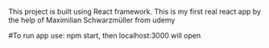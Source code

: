 This project is built using React framework.
This is my first real react app by the help of Maximilian Schwarzmüller from udemy 

#To run app use: npm start, then localhost:3000 will open